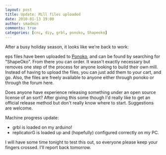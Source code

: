 ```yaml
---
layout: post
title: Update: Mill files uploaded
date: 2010-01-13 19:00
author: smadmin
comments: true
categories: [cnc, diy, grbl, ponoko, Shapeoko]
---
```

After a busy holiday season, it looks like we're back to work:

eps files have been uploaded to <a href="http://www.ponoko.com/" target="_blank">Ponoko</a>, and can be found by searching for "ShapeOko". From there you can order. It wasn't exactly necessary but removes one step of the process for anyone looking to build their own mill. Instead of having to upload the files, you can just add them to your cart, and go. Also, the files are freely available to anyone either through ponoko or through the forum here.

Does anyone have experience releasing something under an open source license of an sort? After giving this some though I'd really like to get an official release method but don't really know where to start. Suggestions are welcome.

Machine progress update:
<ul>
	<li>grbl is loaded on my arduino!</li>
	<li>replicatorG is loaded up and (hopefully) configured correctly on my PC.</li>
</ul>
I will have some time tonight to test this out, so everyone please keep your fingers crossed. I'll report back tomorrow.

&nbsp;

